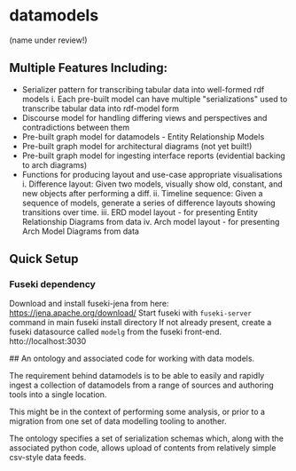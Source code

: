 # datamodels

(name under review!)

## Multiple Features Including:
*   Serializer pattern for transcribing tabular data into well-formed rdf models
    i. Each pre-built model can have multiple "serializations" used to transcribe tabular data into rdf-model form
*   Discourse model for handling differing views and perspectives and contradictions between them
*   Pre-built graph model for datamodels - Entity Relationship Models
*   Pre-built graph model for architectural diagrams (not yet built!)
*   Pre-built graph model for ingesting interface reports (evidential backing to arch diagrams)
*   Functions for producing layout and use-case appropriate visualisations
    i.      Difference layout: Given two models, visually show old, constant, and new objects after performing a diff.
    ii.     Timeline sequence: Given a sequence of models, generate a series of difference layouts showing transitions over time. 
    iii.    ERD model layout - for presenting Entity Relationship Diagrams from data
    iv.     Arch model layout - for presenting Arch Model Diagrams from data


## Quick Setup

### Fuseki dependency
Download and install fuseki-jena from here: https://jena.apache.org/download/
Start fuseki with `fuseki-server` command in main fuseki install directory
If not already present, create a fuseki datasource called `modelg` from the fuseki front-end. htto://localhost:3030




## An ontology and associated code for working with data models.

The requirement behind datamodels is to be able to easily and rapidly ingest a collection of datamodels from a range of sources and authoring tools into a single location.

This might be in the context of performing some analysis, or prior to a migration from one set of data modelling tooling to another. 

The ontology specifies a set of serialization schemas which, along with the associated python code, allows upload of contents from relatively simple csv-style data feeds. 

